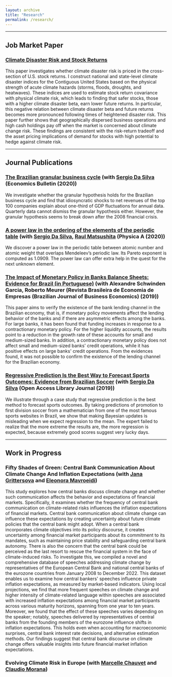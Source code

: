 ```yaml
---
layout: archive
title: "Research"
permalink: /research/
---
```


**** 

## Job Market Paper
### [Climate Disaster Risk and Stock Returns](https://murilo-silva.com/files/jmp_murilo_silva.pdf)
This paper investigates whether climate disaster risk is priced in the cross-section of U.S. stock returns. I construct national and state-level climate disaster indices for the Contiguous United States based on the physical strength of acute climate hazards (storms, floods, droughts, and heatwaves). These indices are used to estimate stock return covariance with physical climate risk, which leads to finding that safer stocks, those with a higher climate disaster beta, earn lower future returns. In particular, this negative relation between climate disaster beta and future returns becomes more pronounced following times of heightened disaster risk. This paper further shows that geographically dispersed business operations and high cash holdings pay off when the market is concerned about climate change risk. These findings are consistent with the risk-return tradeoff and the asset pricing implications of demand for stocks with high potential to hedge against climate risk.

**** 
## Journal Publications
### [The Brazilian granular business cycle](http://www.accessecon.com/Pubs/EB/2020/Volume40/EB-20-V40-I1-P40.pdf) (with [Sergio Da Silva](https://works.bepress.com/sergiodasilva/) (Economics Bulletin (2020))
We investigate whether the granular hypothesis holds for the Brazilian business cycle and find that idiosyncratic shocks to net revenues of the top 100 companies explain about one-third of GDP fluctuations for annual data. Quarterly data cannot dismiss the granular hypothesis either. However, the granular hypothesis seems to break down after the 2008 financial crisis.

### [A power law in the ordering of the elements of the periodic table](https://www.sciencedirect.com/science/article/pii/S0378437119319041) (with [Sergio Da Silva](https://works.bepress.com/sergiodasilva/), [Raul Matsushita](https://scholar.google.com.br/citations?user=RTj_IHsAAAAJ&hl=pt-BR) (Physica A (2020))
We discover a power law in the periodic table between atomic number and atomic weight that overlaps Mendeleev’s periodic law. Its Pareto exponent is computed as 1.0909. The power law can offer extra help in the quest for the next unknown element.

### [The Impact of Monetary Policy in Banks Balance Sheets: Evidence for Brazil (in Portuguese)](https://portalrevistas.ucb.br/index.php/rbee/article/view/10934) (with Alexandre Schwinden Garcia, Roberto Meurer (Revista Brasileira de Economia de Empresas (Brazilian Journal of Business Economics) (2019))
This paper aims to verify the existence of the bank lending channel in the Brazilian economy, that is, if monetary policy movements affect the lending behavior of the banks and if there are asymmetric effects among the banks. For large banks, it has been found that funding increases in response to a contractionary monetary policy. For the higher liquidity accounts, the results point to a reduction in the growth rate of these accounts for small and medium-sized banks. In addition, a contractionary monetary policy does not affect small and medium-sized banks' credit operations, while it has positive effects on large banks' credit operations. From the evidences found, it was not possible to confirm the existence of the lending channel for the Brazilian economy.

### [Regressive Prediction Is the Best Way to Forecast Sports Outcomes: Evidence from Brazilian Soccer](https://www.scirp.org/journal/paperinformation?paperid=90954) (with [Sergio Da Silva](https://works.bepress.com/sergiodasilva/) (Open Access Library Journal (2019))
We illustrate through a case study that regressive prediction is the best method to forecast sports outcomes. By taking predictions of promotion to first division soccer from a mathematician from one of the most famous sports websites in Brazil, we show that making Bayesian updates is misleading when we expect regression to the mean. The expert failed to realize that the more extreme the results are, the more regression is expected, because extremely good scores suggest very lucky days.


****
## Work in Progress

### Fifty Shades of Green: Central Bank Communication About Climate Change And Inflation Expectations (with [Jana Grittersova](http://janagritters.com/) and [Eleonora Mavroeidi](https://scholar.google.co.uk/citations?user=ZP_C9nkAAAAJ&hl=en))
This study explores how central banks discuss climate change and whether such communication affects the behavior and expectations of financial markets. Specifically, it examines whether the frequency of central bank communication on climate-related risks influences the inflation expectations of financial markets. Central bank communication about climate change can influence these expectations by creating uncertainty about future climate policies that the central bank might adopt. When a central bank incorporates climate objectives into its policy discourse, it creates uncertainty among financial market participants about its commitment to its mandates, such as maintaining price stability and safeguarding central bank autonomy. There is also the concern that the central bank could be perceived as the last resort to rescue the financial system in the face of climate-induced risks. To investigate this, we compiled a novel and comprehensive database of speeches addressing climate change by representatives of the European Central Bank and national central banks of the eurozone countries from January 2008 to December 2022. This dataset enables us to examine how central bankers' speeches influence private inflation expectations, as measured by market-based indicators. Using local projections, we find that more frequent speeches on climate change and higher intensity of climate-related language within speeches are associated with increased inflation expectations among financial market participants across various maturity horizons, spanning from one year to ten years. Moreover, we found that the effect of these speeches varies depending on the speaker; notably, speeches delivered by representatives of central banks from the founding members of the eurozone influence shifts in inflation expectations. This holds even when accounting for macroeconomic surprises, central bank interest rate decisions, and alternative estimation methods. Our findings suggest that central bank discourse on climate change offers valuable insights into future financial market inflation expectations.

### Evolving Climate Risk in Europe (with [Marcelle Chauvet](https://sites.google.com/site/marcellechauvet/) and [Claudio Morana](https://sites.google.com/unimib.it/claudio-morana))



